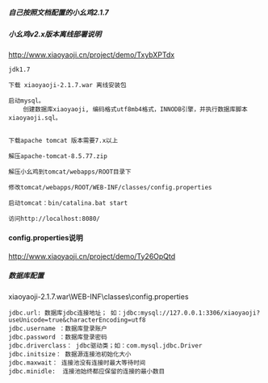 
##### 自己按照文档配置的小幺鸡2.1.7




##### 小幺鸡v2.x版本离线部署说明 
http://www.xiaoyaoji.cn/project/demo/TxybXPTdx

```
jdk1.7

下载 xiaoyaoji-2.1.7.war 离线安装包 

启动mysql。
	创建数据库xiaoyaoji, 编码格式utf8mb4格式，INNODB引擎，并执行数据库脚本xiaoyaoji.sql。


下载apache tomcat 版本需要7.x以上

解压apache-tomcat-8.5.77.zip

解压小幺鸡到tomcat/webapps/ROOT目录下

修改tomcat/webapps/ROOT/WEB-INF/classes/config.properties

启动tomcat：bin/catalina.bat start

访问http://localhost:8080/

```


#### config.properties说明
http://www.xiaoyaoji.cn/project/demo/Ty26OpQtd

#####  数据库配置 
xiaoyaoji-2.1.7.war\WEB-INF\classes\config.properties

```
jdbc.url: 数据库jdbc连接地址； 如：jdbc:mysql://127.0.0.1:3306/xiaoyaoji?useUnicode=true&characterEncoding=utf8
jdbc.username ：数据库登录账户
jdbc.password ：数据库登录密码
jdbc.driverclass： jdbc驱动类；如：com.mysql.jdbc.Driver
jdbc.initsize： 数据源连接池初始化大小
jdbc.maxwait： 连接池没有连接时最大等待时间
jdbc.minidle:  连接池始终都应保留的连接的最小数目
```

